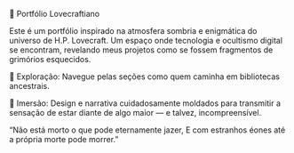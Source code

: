 🐙 Portfólio Lovecraftiano

Este é um portfólio inspirado na atmosfera sombria e enigmática do universo de H.P. Lovecraft.
Um espaço onde tecnologia e ocultismo digital se encontram, revelando meus projetos como se fossem fragmentos de grimórios esquecidos.

🔹 Exploração: Navegue pelas seções como quem caminha em bibliotecas ancestrais.

🔹 Imersão: Design e narrativa cuidadosamente moldados para transmitir a sensação de estar diante de algo maior — e talvez, incompreensível.

“Não está morto o que pode eternamente jazer,
E com estranhos éones até a própria morte pode morrer.”

